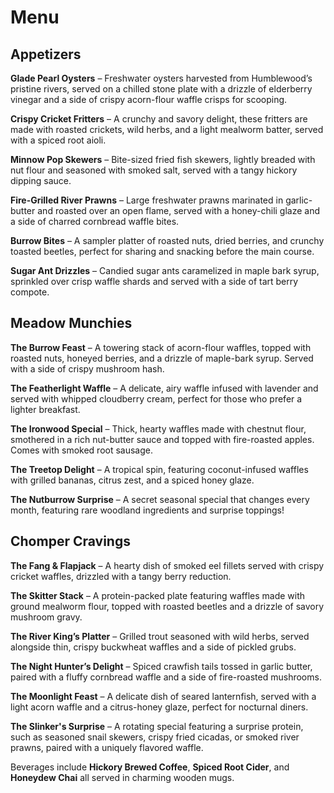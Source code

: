 # Menu
## Appetizers
**Glade Pearl Oysters** – Freshwater oysters harvested from Humblewood’s pristine rivers, served on a chilled stone plate with a drizzle of elderberry vinegar and a side of crispy acorn-flour waffle crisps for scooping.

**Crispy Cricket Fritters** – A crunchy and savory delight, these fritters are made with roasted crickets, wild herbs, and a light mealworm batter, served with a spiced root aioli.

**Minnow Pop Skewers** – Bite-sized fried fish skewers, lightly breaded with nut flour and seasoned with smoked salt, served with a tangy hickory dipping sauce.

**Fire-Grilled River Prawns** – Large freshwater prawns marinated in garlic-butter and roasted over an open flame, served with a honey-chili glaze and a side of charred cornbread waffle bites.

**Burrow Bites** – A sampler platter of roasted nuts, dried berries, and crunchy toasted beetles, perfect for sharing and snacking before the main course.

**Sugar Ant Drizzles** – Candied sugar ants caramelized in maple bark syrup, sprinkled over crisp waffle shards and served with a side of tart berry compote.

## Meadow Munchies
**The Burrow Feast** – A towering stack of acorn-flour waffles, topped with roasted nuts, honeyed berries, and a drizzle of maple-bark syrup. Served with a side of crispy mushroom hash.

 **The Featherlight Waffle** – A delicate, airy waffle infused with lavender and served with whipped cloudberry cream, perfect for those who prefer a lighter breakfast.

**The Ironwood Special** – Thick, hearty waffles made with chestnut flour, smothered in a rich nut-butter sauce and topped with fire-roasted apples. Comes with smoked root sausage.

**The Treetop Delight** – A tropical spin, featuring coconut-infused waffles with grilled bananas, citrus zest, and a spiced honey glaze.

**The Nutburrow Surprise** – A secret seasonal special that changes every month, featuring rare woodland ingredients and surprise toppings!

## Chomper Cravings
**The Fang & Flapjack** – A hearty dish of smoked eel fillets served with crispy cricket waffles, drizzled with a tangy berry reduction.

**The Skitter Stack** – A protein-packed plate featuring waffles made with ground mealworm flour, topped with roasted beetles and a drizzle of savory mushroom gravy.

**The River King’s Platter** – Grilled trout seasoned with wild herbs, served alongside thin, crispy buckwheat waffles and a side of pickled grubs.

**The Night Hunter’s Delight** – Spiced crawfish tails tossed in garlic butter, paired with a fluffy cornbread waffle and a side of fire-roasted mushrooms.

**The Moonlight Feast** – A delicate dish of seared lanternfish, served with a light acorn waffle and a citrus-honey glaze, perfect for nocturnal diners.

**The Slinker's Surprise** – A rotating special featuring a surprise protein, such as seasoned snail skewers, crispy fried cicadas, or smoked river prawns, paired with a uniquely flavored waffle.

Beverages include **Hickory Brewed Coffee**, **Spiced Root Cider**, and **Honeydew Chai** all served in charming wooden mugs.


